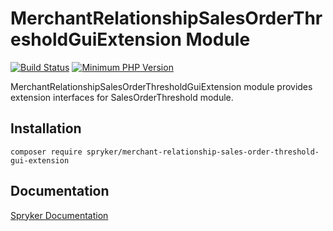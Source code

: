 # MerchantRelationshipSalesOrderThresholdGuiExtension Module
[![Build Status](https://travis-ci.org/spryker/merchant-relationship-sales-order-threshold-gui-extension.svg)](https://travis-ci.org/spryker/merchant-relationship-sales-order-threshold-gui-extension)
[![Minimum PHP Version](https://img.shields.io/badge/php-%3E%3D%207.2-8892BF.svg)](https://php.net/)

MerchantRelationshipSalesOrderThresholdGuiExtension module provides extension interfaces for SalesOrderThreshold module.

## Installation

```
composer require spryker/merchant-relationship-sales-order-threshold-gui-extension
```

## Documentation

[Spryker Documentation](https://academy.spryker.com/developing_with_spryker/module_guide/modules.html)
